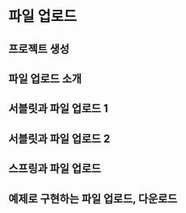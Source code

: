 # 파일 업로드

## 프로젝트 생성

## 파일 업로드 소개

## 서블릿과 파일 업로드 1

## 서블릿과 파일 업로드 2

## 스프링과 파일 업로드

## 예제로 구현하는 파일 업로드, 다운로드
